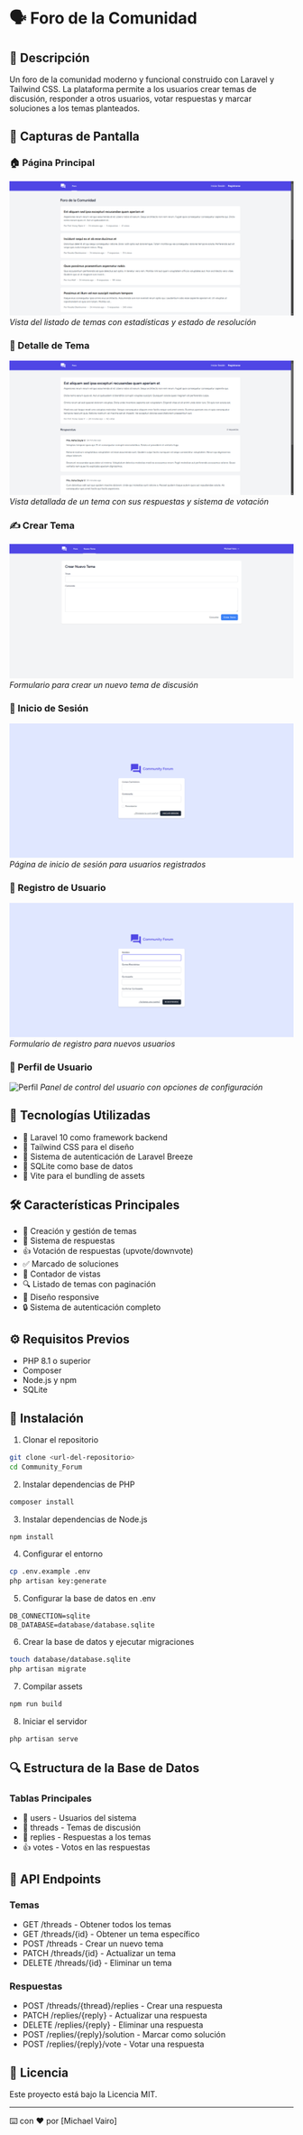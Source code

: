 # 🗣️ Foro de la Comunidad

## 📝 Descripción

Un foro de la comunidad moderno y funcional construido con Laravel y Tailwind CSS. La plataforma permite a los usuarios crear temas de discusión, responder a otros usuarios, votar respuestas y marcar soluciones a los temas planteados.

## 📸 Capturas de Pantalla

### 🏠 Página Principal

![Página Principal](/screenshots/home.png)
_Vista del listado de temas con estadísticas y estado de resolución_

### 💬 Detalle de Tema

![Detalle de Tema](/screenshots/thread.png)
_Vista detallada de un tema con sus respuestas y sistema de votación_

### ✍️ Crear Tema

![Crear Tema](/screenshots/create.png)
_Formulario para crear un nuevo tema de discusión_

### 🔐 Inicio de Sesión

![Inicio de Sesión](/screenshots/login.png)
_Página de inicio de sesión para usuarios registrados_

### 📝 Registro de Usuario

![Registro de Usuario](/screenshots/register.png)
_Formulario de registro para nuevos usuarios_

### 👤 Perfil de Usuario

![Perfil](/screenshots/profile.png)
_Panel de control del usuario con opciones de configuración_

## 🚀 Tecnologías Utilizadas

-   🎯 Laravel 10 como framework backend
-   🎨 Tailwind CSS para el diseño
-   🔐 Sistema de autenticación de Laravel Breeze
-   💾 SQLite como base de datos
-   🔄 Vite para el bundling de assets

## 🛠️ Características Principales

-   📝 Creación y gestión de temas
-   💭 Sistema de respuestas
-   👍 Votación de respuestas (upvote/downvote)
-   ✅ Marcado de soluciones
-   👀 Contador de vistas
-   🔍 Listado de temas con paginación
-   🎨 Diseño responsive
-   🔒 Sistema de autenticación completo

## ⚙️ Requisitos Previos

-   PHP 8.1 o superior
-   Composer
-   Node.js y npm
-   SQLite

## 🚀 Instalación

1. Clonar el repositorio

```bash
git clone <url-del-repositorio>
cd Community_Forum
```

2. Instalar dependencias de PHP

```bash
composer install
```

3. Instalar dependencias de Node.js

```bash
npm install
```

4. Configurar el entorno

```bash
cp .env.example .env
php artisan key:generate
```

5. Configurar la base de datos en .env

```env
DB_CONNECTION=sqlite
DB_DATABASE=database/database.sqlite
```

6. Crear la base de datos y ejecutar migraciones

```bash
touch database/database.sqlite
php artisan migrate
```

7. Compilar assets

```bash
npm run build
```

8. Iniciar el servidor

```bash
php artisan serve
```

## 🔍 Estructura de la Base de Datos

### Tablas Principales

-   👥 users - Usuarios del sistema
-   📝 threads - Temas de discusión
-   💬 replies - Respuestas a los temas
-   👍 votes - Votos en las respuestas

## 📝 API Endpoints

### Temas

-   GET /threads - Obtener todos los temas
-   GET /threads/{id} - Obtener un tema específico
-   POST /threads - Crear un nuevo tema
-   PATCH /threads/{id} - Actualizar un tema
-   DELETE /threads/{id} - Eliminar un tema

### Respuestas

-   POST /threads/{thread}/replies - Crear una respuesta
-   PATCH /replies/{reply} - Actualizar una respuesta
-   DELETE /replies/{reply} - Eliminar una respuesta
-   POST /replies/{reply}/solution - Marcar como solución
-   POST /replies/{reply}/vote - Votar una respuesta

## 📄 Licencia

Este proyecto está bajo la Licencia MIT.

---

⌨️ con ❤️ por [Michael Vairo]
